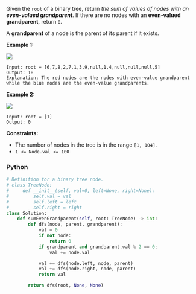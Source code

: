 Given the  `root`  of a binary tree, return  _the sum of values of nodes with an  **even-valued grandparent**_. If there
are no nodes with an  **even-valued grandparent**, return  `0`.

A  **grandparent**  of a node is the parent of its parent if it exists.

**Example 1:**

![](https://assets.leetcode.com/uploads/2021/08/10/even1-tree.jpg)

```
Input: root = [6,7,8,2,7,1,3,9,null,1,4,null,null,null,5]
Output: 18
Explanation: The red nodes are the nodes with even-value grandparent while the blue nodes are the even-value grandparents.
```

**Example 2:**

![](https://assets.leetcode.com/uploads/2021/08/10/even2-tree.jpg)

```
Input: root = [1]
Output: 0
```

**Constraints:**

- The number of nodes in the tree is in the range  `[1, 104]`.
- `1 <= Node.val <= 100`

### Python

```python
# Definition for a binary tree node.
# class TreeNode:
#     def __init__(self, val=0, left=None, right=None):
#         self.val = val
#         self.left = left
#         self.right = right
class Solution:
    def sumEvenGrandparent(self, root: TreeNode) -> int:
        def dfs(node, parent, grandparent):
            val = 0
            if not node:
                return 0
            if grandparent and grandparent.val % 2 == 0:
                val += node.val

            val += dfs(node.left, node, parent)
            val += dfs(node.right, node, parent)
            return val

        return dfs(root, None, None)                
```

